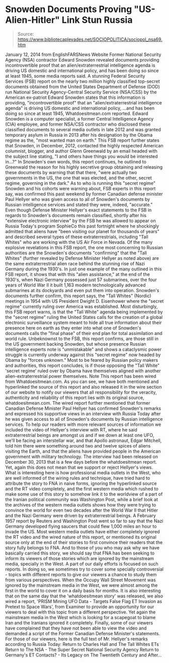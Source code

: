 # Snowden Documents Proving "US-Alien-Hitler" Link Stun Russia

> Source: https://www.bibliotecapleyades.net/SOCIOPOLITICA/sociopol_nsa69.htm

January 12, 2014
from EnglishFARSNews Website
Former National Security Agency (NSA) contractor Edward Snowden revealed documents providing incontrovertible proof that an alien/extraterrestrial intelligence agenda is driving US domestic and international policy, and has been doing so since at least 1945, some media reports said. A stunning Federal Security Services (FSB) report on the nearly two million highly classified top-secret documents obtained from the United States Department of Defense (DOD) run National Security Agency-Central Security Service (NSA/CSS) by the American ex-patriot Edward Snowden states that this information is providing,
"incontrovertible proof" that an "alien/extraterrestrial intelligence agenda" is driving US domestic and international policy,
...and has been doing so since at least 1945, Whatdoesitmean.com reported. Edward Snowden is a computer specialist, a former Central Intelligence Agency (CIA) employee, and former NSA/CSS contractor who disclosed these classified documents to several media outlets in late 2012 and was granted temporary asylum in Russia in 2013 after his designation by the Obama regime as the,
"most wanted man on earth."
This FSB report further states that Snowden, in December, 2012, contacted the highly respected American columnist, blogger, and author Glenn Greenwald by an email headed with the subject line stating,
"I and others have things you would be interested in...?"
In Snowden's own words, this report continues, he outlined to Greenwald the reason for his highly secretive group obtaining and releasing these documents by warning that that there,
"were actually two governments in the US, the one that was elected, and the other, secret regime, governing in the dark."
As to who is running this "secret regime" Snowden and his cohorts were warning about, FSB experts in this report say, was confirmed this past weekend by former Canadian defense minister Paul Hellyer who was given access to all of Snowden's documents by Russian intelligence services and stated they were, indeed, "accurate." Even though Defense Minister Hellyer's exact statements to the FSB in regards to Snowden's documents remain classified, shortly after his "extensive electronic interview" by the FSB he was allowed to appear on Russia Today's program SophieCo this past fortnight where he shockingly admitted that aliens have "been visiting our planet for thousands of years" and described several types of these extraterrestrials, including "Tall Whites" who are working with the US Air Force in Nevada.
Of the many explosive revelations in this FSB report, the one most concerning to Russian authorities are the Snowden's documents "confirming" that the "Tall Whites" (further revealed by Defense Minister Hellyer as noted above) are the same extraterrestrial alien race behind the stunning rise of Nazi Germany during the 1930's. In just one example of the many outlined in this FSB report, it shows that with this "alien assistance," at the end of the 1930's, when Nazi Germany possessed just 57 submarines, over the four years of World War II it built 1,163 modern technologically advanced submarines at its dockyards and even put them into operation. Snowden's documents further confirm, this report says, the "Tall Whites" (Nordic) meetings in 1954 with US President Dwight D. Eisenhower where the "secret regime" currently ruling over America was established. Most disturbingly, this FSB report warns, is that the "Tall White" agenda being implemented by the "secret regime" ruling the United States calls for the creation of a global electronic surveillance system meant to hide all true information about their presence here on earth as they enter into what one of Snowden's documents calls the "final phase" of their end plan for total assimilation and world rule. Unbeknownst to the FSB, this report confirms, are those still in the US government backing Snowden, but whose presence Russian intelligence experts note is "unmistakable" and shows a cataclysmic power struggle is currently underway against this "secret regime" now headed by Obama by "forces unknown." Most to be feared by Russian policy makers and authorities, this report concludes, is if those opposing the "Tall White" 'secret regime' ruled over by Obama have themselves aligned with another alien-extraterrestrial power themselves.
Note
This report has been wired from Whatdoesitmean.com.
As you can see, we have both mentioned and hyperlinked the source of this report and also released it in the wire section of our website to notify our viewers that all responsibility for the veracity, authenticity and reliability of this report lies with its original source, whatdoesitmean.com.
The wired report further mentioned that former Canadian Defense Minister Paul Hellyer has confirmed Snowden's remarks and expressed his supportive views in an interview with Russia Today after he was given access to all of Snowden's documents by Russian intelligence services.
To help our readers with more relevant sources of information we included the video of Hellyer's interview with RT, where he said extraterrestrial beings are amongst us and if we down at least one UFO, we'll be facing an interstellar war, and that Apollo astronaut, Edgar Mitchell, told him there were something around two and twelve spices of aliens visiting the Earth, and that the aliens have provided people in the American government with military technology.
The interview had been released on December 30, 2013 that is a few days before the whatdoesitmean report. Yet, again this does not mean that we support or reject Hellyer's views. What is interesting here is how professional media outlets in the West, who are well informed of the wiring rules and technique, have tried hard to attribute the story to FNA in naive forms, ignoring the hyperlinked source and the RT video completely, and the first western media which rushed to make some use of this story to somehow link it to the worldview of a part of the Iranian political community was Washington Post, while a brief look at the archives of the western media outlets shows how they were trying to convince the world for even two decades after the World War II that Hitler and the Nazi Germany were driven by extraterrestrial beings.
A February 1957 report by Reuters and Washington Post went so far to say that the Nazi Germany developed flying saucers that could flew 1,000 miles an hour to invade the US. Most western media outlets have either completely ignored the RT video and the wired nature of this report, or mentioned its original source only at the end of their stories to first convince their readers that the story fully belongs to FNA. And to those of you who may ask why we have basically carried this story, we should say that FNA has been seeking to inform its viewers of those stories which are ignored by the mainstream media, specially in the West.
A part of our daily efforts is focused on such reports. In doing so, we sometimes try to cover some specially controversial - topics with different reports to give our viewers a chance to study them from various perspectives.
When the Occupy Wall Street Movement was ignored by the mainstream media in the West, we were almost among the first in the world to cover it on a daily basis for months. It is also interesting that on the same day that the 'whatdoesitmean story' was released, we also wired a report, 'PRISM Mining UFO Data - Targets False Flag ET Invasion as Pretext to Space Wars', from Examiner to provide an opportunity for our viewers to deal with this topic from a different perspective.
Yet again the mainstream media in the West which is looking for a scapegoat to blame Iran and the Iranians ignored it completely. Finally, some of our viewers have complained that they have not been able to view the video and demanded a script of the Former Canadian Defense Minister's statements.
For those of our viewers, here is the full text of Mr. Hellyer's remarks according to Russia Today:
Return to Charles Hall and The Tall Whites ETs
Return to The NSA - The Super Secret National Security Agency
Return to Germany's ET Contacts? - Its Legacy on The Twentieth Century and After...

